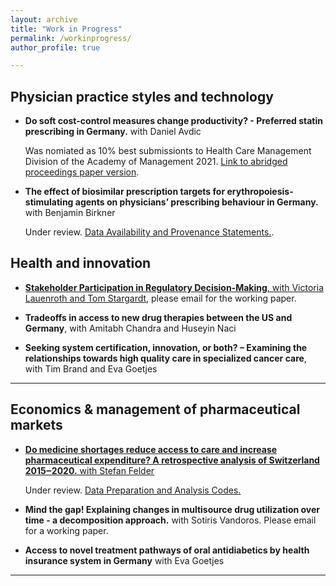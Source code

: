 ```yaml
---
layout: archive
title: "Work in Progress"
permalink: /workinprogress/
author_profile: true

---
```


## Physician practice styles and technology

- **Do soft cost-control measures change productivity? - Preferred statin prescribing in Germany.** with Daniel Avdic

  Was nomiated as 10% best submissionts to Health Care Management Division of the Academy of Management 2021. [Link to abridged proceedings paper version](https://journals.aom.org/doi/10.5465/AMBPP.2021.226).


- **The effect of biosimilar prescription targets for erythropoiesis-stimulating agents on physicians’ prescribing behaviour in Germany.** with Benjamin Birkner

  Under review. [Data Availability and Provenance Statements.](https://osf.io/dn9uy/?view_only=f346d8dcc80e4dc1b18b22094c0c8278).


## Health and innovation

- [**Stakeholder Participation in Regulatory Decision-Making**, with Victoria Lauenroth and Tom Stargardt](https://journals.aom.org/doi/10.5465/AMBPP.2018.11748abstract), please email for the working paper.

- **Tradeoffs in access to new drug therapies between the US and Germany**, with Amitabh Chandra and Huseyin Naci

- **Seeking system certification, innovation, or both? – Examining the relationships towards high quality care in specialized cancer care**, with Tim Brand and Eva Goetjes



- - -


## Economics & management of pharmaceutical markets

- [**Do medicine shortages reduce access to care and increase pharmaceutical expenditure? A retrospective analysis of Switzerland 2015‒2020.** with Stefan Felder](https://wwz.unibas.ch/de/wwz-forum/projekte-und-publikationen/fv-78/)

   Under review. [Data Preparation and Analysis Codes.](https://osf.io/z57vg/?view_only=b8548abd78e743c0982c66289923966f)


- **Mind the gap! Explaining changes in multisource drug utilization over time - a decomposition approach.** with Sotiris Vandoros. Please email for a working paper.

- **Access to novel treatment pathways of oral antidiabetics by health insurance system in Germany** with Eva Goetjes

- - -



